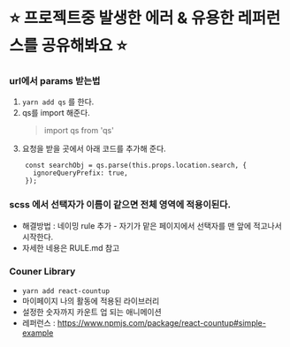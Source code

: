 # :star: 프로젝트중 발생한 에러 & 유용한 레퍼런스를 공유해봐요 :star:

### url에서 params 받는법

1. `yarn add qs` 를 한다.
2. qs를 import 해준다.
   > import qs from 'qs'
3. 요청을 받을 곳에서 아래 코드를 추가해 준다.

```
    const searchObj = qs.parse(this.props.location.search, {
      ignoreQueryPrefix: true,
    });
```

### scss 에서 선택자가 이름이 같으면 전체 영역에 적용이된다.

- 해결방법 : 네이밍 rule 추가 - 자기가 맡은 페이지에서 선택자를 맨 앞에 적고나서 시작한다.
- 자세한 네용은 RULE.md 참고

### Couner Library

- `yarn add react-countup`
- 마이페이지 나의 활동에 적용된 라이브러리
- 설정한 숫자까지 카운트 업 되는 애니메이션
- 레퍼런스 : https://www.npmjs.com/package/react-countup#simple-example
